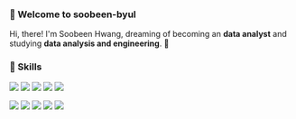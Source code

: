 ### 🙌 Welcome to soobeen-byul

Hi, there! I'm Soobeen Hwang, dreaming of becoming an **data analyst** and studying **data analysis and engineering**. 🚀


### 💪 Skills

<img src="https://img.shields.io/badge/Python-3776AB?style=flat-square&logo=Python&logoColor=white"> <img src="https://img.shields.io/badge/MySQL-4479A1?flat-square&logo=MySQL&logoColor=white"> <img src="https://img.shields.io/badge/R-276DC3?style=flat-square&logo=R&logoColor=white"> <img src="https://img.shields.io/badge/Vue.js-4FC08D?style=flat-squaree&logo=Vue.js&logoColor=white"> <img src="https://img.shields.io/badge/Django-092E20?style=flat-squaree&logo=Django&logoColor=white">

<img src="https://img.shields.io/badge/Apache%20Airflow-017CEE?style=flat-square&logo=Apache%20Airflow&logoColor=white"> <img src="https://img.shields.io/badge/Apache%20Hadoop-66CCFF?style=flat-squaree&logo=Apache%20Hadoop&logoColor=white"> <img src="https://img.shields.io/badge/Apache%20Hive-FDEE21?style=flat-square&logo=Apache%20Hive&logoColor=white"> <img src="https://img.shields.io/badge/Apache%20Spark-E25A1C?style=flat-square&logo=Apache%20Spark&logoColor=white"> <img src="https://img.shields.io/badge/Apache%20Zeppelin-D22128?style=flat-square&logo=Apache&logoColor=white">
